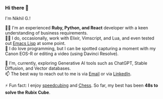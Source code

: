 ### Hi there 👋

I'm Nikhil G.!

👨‍💻 I'm an experienced **Ruby, Python, and React** developer with a keen understanding of business requirements.  
👨‍💻 I do, occasionally, work with Elixir, Vimscript, and Lua, and even tested out [Emacs Lisp](https://github.com/nikhgupta/emacs-preamble) at some point.  
📸 I do love programming, but I can be spotted capturing a moment with my Canon EOS-R or editing a video (using Davinci Resolve).

🔭 I'm, currently, exploring Generative AI tools such as ChatGPT, Stable Diffusion, and Vector databases.  
📫 The best way to reach out to me is via [Email](me@nikhgupta.com) or via [LinkedIn](https://linkedin.com/in/nikhgupta).

⚡ Fun fact: I enjoy [speedcubing](https://en.wikipedia.org/wiki/Speedcubing) and [Chess](https://www.chess.com/member/nikhgupta). So far, my best has been **48s to solve the Rubix Cube**.

<!--
**nikhgupta/nikhgupta** is a ✨ _special_ ✨ repository because its `README.md` (this file) appears on your GitHub profile.

Here are some ideas to get you started:

- 🔭 I’m currently working on ...
- 🌱 I’m currently learning ...
- 👯 I’m looking to collaborate on ...
- 🤔 I’m looking for help with ...
- 💬 Ask me about ...
- 📫 How to reach me: ...
- 😄 Pronouns: ...
- ⚡ Fun fact: ...
-->
